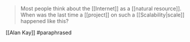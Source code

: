 > Most people think about the [[Internet]] as a [[natural resource]]. When was the last time a [[project]] on such a [[Scalability|scale]] happened like this?

[[Alan Kay]] #paraphrased 